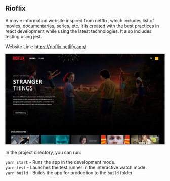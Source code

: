 

## Rioflix

A movie information website inspired from netflix, which includes list of movies, documentaries, series, etc. It is created with the best practices in react development while using the latest technologies. It also includes testing using jest. 

Website Link: https://rioflix.netlify.app/

<div align="center">
  <img src="https://github.com/DauntlessDev/rio-react/blob/master/rio.JPG" width=auto>
</div>



In the project directory, you can run:

 `yarn start` - Runs the app in the development mode.<br />
 `yarn test` - Launches the test runner in the interactive watch mode.<br />
 `yarn build` - Builds the app for production to the `build` folder.<br />









<!-- This project was based from KarlHadwen's but was developed from scatch and added/changed design -->
